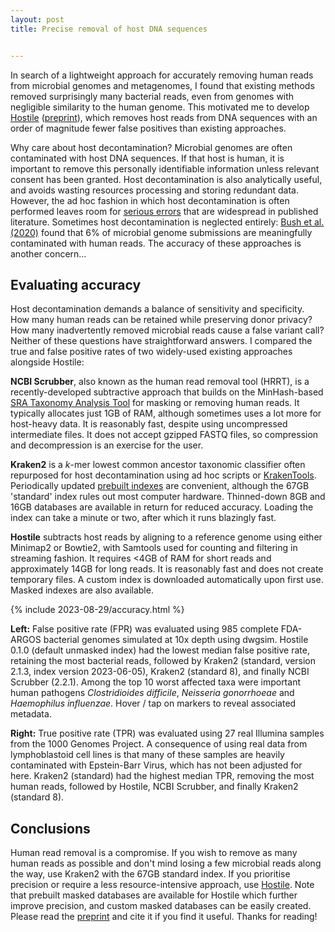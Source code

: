 ```yaml
---
layout: post
title: Precise removal of host DNA sequences


---
```


In search of a lightweight approach for accurately removing human reads from microbial genomes and metagenomes, I found that existing methods removed surprisingly many bacterial reads, even from genomes with negligible similarity to the human genome. This motivated me to develop [Hostile](https://github.com/bede/hostile) ([preprint](https://www.biorxiv.org/content/10.1101/2023.07.04.547735)), which removes host reads from DNA sequences with an order of magnitude fewer false positives than existing approaches.

Why care about host decontamination? Microbial genomes are often contaminated with host DNA sequences. If that host is human, it is important to remove this personally identifiable information unless relevant consent has been granted. Host decontamination is also analytically useful, and avoids wasting resources processing and storing redundant data. However, the ad hoc fashion in which host decontamination is often performed leaves room for [serious errors](https://www.biorxiv.org/content/10.1101/2023.07.28.550993v1.full) that are widespread in published literature. Sometimes host decontamination is neglected entirely: [Bush et al. (2020)](https://doi.org/10.1099/mgen.0.000393) found that 6% of microbial genome submissions are meaningfully contaminated with human reads. The accuracy of these approaches is another concern…

## Evaluating accuracy

Host decontamination demands a balance of sensitivity and specificity. How many human reads can be retained while preserving donor privacy? How many inadvertently removed microbial reads cause a false variant call? Neither of these questions have straightforward answers. I compared the true and false positive rates of two widely-used existing approaches alongside Hostile:

**NCBI Scrubber**, also known as the human read removal tool (HRRT), is a recently-developed subtractive approach that builds on the MinHash-based [SRA Taxonomy Analysis Tool](https://doi.org/10.1186/s13059-021-02490-0) for masking or removing human reads. It typically allocates just 1GB of RAM, although sometimes uses a lot more for host-heavy data. It is reasonably fast, despite using uncompressed intermediate files. It does not accept gzipped FASTQ files, so compression and decompression is an exercise for the user.

**Kraken2** is a *k*-mer lowest common ancestor taxonomic classifier often repurposed for host decontamination using ad hoc scripts or [KrakenTools](https://github.com/jenniferlu717/KrakenTools). Periodically updated [prebuilt indexes](https://benlangmead.github.io/aws-indexes/k2) are convenient, although the 67GB 'standard' index rules out most computer hardware. Thinned-down 8GB and 16GB databases are available in return for reduced accuracy. Loading the index can take a minute or two, after which it runs blazingly fast.

**Hostile** subtracts host reads by aligning to a reference genome using either Minimap2 or Bowtie2, with Samtools used for counting and filtering in streaming fashion. It requires <4GB of RAM for short reads and approximately 14GB for long reads. It is reasonably fast and does not create temporary files. A custom index is downloaded automatically upon first use. Masked indexes are also available.

{% include 2023-08-29/accuracy.html %}

**Left:** False positive rate (FPR) was evaluated using 985 complete FDA-ARGOS bacterial genomes simulated at 10x depth using dwgsim. Hostile 0.1.0 (default unmasked index) had the lowest median false positive rate, retaining the most bacterial reads, followed by Kraken2 (standard, version 2.1.3, index version 2023-06-05), Kraken2 (standard 8), and finally NCBI Scrubber (2.2.1). Among the top 10 worst affected taxa were important human pathogens *Clostridioides difficile*, *Neisseria gonorrhoeae* and *Haemophilus influenzae*. Hover / tap on markers to reveal associated metadata.

**Right:** True positive rate (TPR) was evaluated using 27 real Illumina samples from the 1000 Genomes Project. A consequence of using real data from lymphoblastoid cell lines is that many of these samples are heavily contaminated with Epstein-Barr Virus, which has not been adjusted for here. Kraken2 (standard) had the highest median TPR, removing the most human reads, followed by Hostile, NCBI Scrubber, and finally Kraken2 (standard 8).

## Conclusions

Human read removal is a compromise. If you wish to remove as many human reads as possible and don't mind losing a few microbial reads along the way, use Kraken2 with the 67GB standard index. If you prioritise precision or require a less resource-intensive approach, use [Hostile](https://github.com/bede/hostile). Note that prebuilt masked databases are available for Hostile which further improve precision, and custom masked databases can be easily created. Please read the [preprint](https://www.biorxiv.org/content/10.1101/2023.07.04.547735) and cite it if you find it useful. Thanks for reading!
